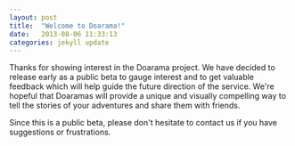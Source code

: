 ```yaml
---
layout: post
title:  "Welcome to Doarama!"
date:   2013-08-06 11:33:13
categories: jekyll update
---
```


Thanks for showing interest in the Doarama project.  We have decided to release early as a public beta to gauge interest and to get valuable feedback which will help guide the future direction of the service.  We're hopeful that Doaramas will provide a unique and visually compelling way to tell the stories of your adventures and share them with friends.

Since this is a public beta, please don't hesitate to contact us if you have suggestions or frustrations.
